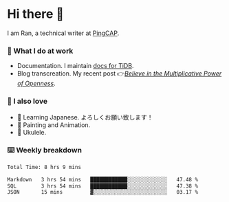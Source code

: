 # Hi there 👋

I am Ran, a technical writer at [PingCAP](https://pingcap.com/).

### 📝 What I do at work

- Documentation. I maintain [docs for TiDB](https://github.com/pingcap/docs).
- Blog transcreation. My recent post 👉[*Believe in the Multiplicative Power of Openness*](https://pingcap.com/blog/believe-in-the-multiplicative-power-of-openness-open-source-community).

### 🤠 I also love

- 💬 Learning Japanese. よろしくお願い致します！
- 🎨 Painting and Animation.
- 🎵 Ukulele.

### ⌨️ Weekly breakdown

<!--START_SECTION:waka-->

```txt
Total Time: 8 hrs 9 mins

Markdown   3 hrs 54 mins   ████████████░░░░░░░░░░░░░   47.48 %
SQL        3 hrs 54 mins   ████████████░░░░░░░░░░░░░   47.38 %
JSON       15 mins         ▓░░░░░░░░░░░░░░░░░░░░░░░░   03.17 %
```

<!--END_SECTION:waka-->

